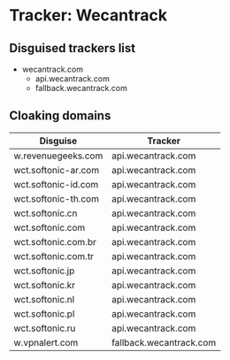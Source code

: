 # Tracker: Wecantrack

## Disguised trackers list

* wecantrack.com
    * api.wecantrack.com
    * fallback.wecantrack.com

## Cloaking domains

| Disguise | Tracker |
| ---- | ---- |
| w.revenuegeeks.com | api.wecantrack.com |
| wct.softonic-ar.com | api.wecantrack.com |
| wct.softonic-id.com | api.wecantrack.com |
| wct.softonic-th.com | api.wecantrack.com |
| wct.softonic.cn | api.wecantrack.com |
| wct.softonic.com | api.wecantrack.com |
| wct.softonic.com.br | api.wecantrack.com |
| wct.softonic.com.tr | api.wecantrack.com |
| wct.softonic.jp | api.wecantrack.com |
| wct.softonic.kr | api.wecantrack.com |
| wct.softonic.nl | api.wecantrack.com |
| wct.softonic.pl | api.wecantrack.com |
| wct.softonic.ru | api.wecantrack.com |
| w.vpnalert.com | fallback.wecantrack.com |